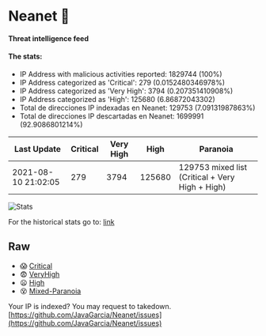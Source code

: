 # Neanet :hocho:
#### Threat intelligence feed
#### The stats:

- IP Address with malicious activities reported: 1829744 (100%)
- IP Address categorized as 'Critical':  279 (0.0152480346978%)
- IP Address categorized as 'Very High':  3794 (0.207351410908%)
- IP Address categorized as 'High':  125680 (6.86872043302)
- Total de direcciones IP indexadas en Neanet:  129753 (7.09131987863%)
- Total de direcciones IP descartadas en Neanet:  1699991 (92.9086801214%)

| Last Update | Critical | Very High | High | Paranoia |
| --- | --- | --- | --- | --- |
| 2021-08-10 21:02:05 | 279 | 3794 | 125680 | 129753 mixed list (Critical + Very High + High)|

![Stats](https://docs.google.com/spreadsheets/d/e/2PACX-1vSnaNMIXVabIpDJjufMlzH7poXnshF3mgd8Is1g9ytUEzVsP5my4Trn8f-xkoLLQ38xpL3HtmUexLo6/pubchart?oid=501124687&format=image)

For the historical stats go to: [link](/stats.csv)
## Raw
- :scream: [Critical](https://raw.githubusercontent.com/JavaGarcia/Neanet/master/blacklists/neanet_critical.txt)
- :fearful: [VeryHigh](https://raw.githubusercontent.com/JavaGarcia/Neanet/master/blacklists/neanet_veryHigh.txtt)
- :frowning: [High](https://raw.githubusercontent.com/JavaGarcia/Neanet/master/blacklists/neanet_high.txt)
- :dizzy_face: [Mixed-Paranoia](https://raw.githubusercontent.com/JavaGarcia/Neanet/master/blacklists/neanet_all.txt)


Your IP is indexed? You may request to takedown. [https://github.com/JavaGarcia/Neanet/issues](https://github.com/JavaGarcia/Neanet/issues)































































































































































































































































































































































































































































































































































































































































































































































































































































































































































































































































































































































































































































































































































































































































































































































































































































































































































































































































































































































































































































































































































































































































































































































































































































































































































































































































































































































































































































































































































































































































































































































































































































































































































































































































































































































































































































































































































































































































































































































































































































































































































































































































































































































































































































































































































































































































































































































































































































































































































































































































































































































































































































































































































































































































































































































































































































































































































































































































































































































































































































































































































































































































































































































































































































































































































































































































































































































































































































































































































































































































































































































































































































































































































































































































































































































































































































































































































































































































































































































































































































































































































































































































































